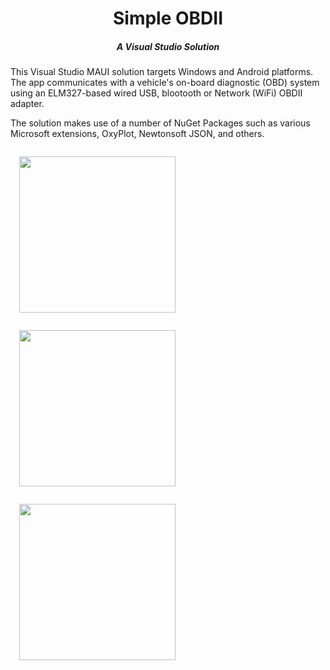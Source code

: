 <h1 style="text-align:center">Simple OBDII</h1>
<h5 style="text-align:center;align:center;">A Visual Studio Solution</h5>
<div style="margin:0em">
    <p>This Visual Studio MAUI solution targets Windows and Android platforms. The app communicates with a vehicle's on-board diagnostic (OBD) system using an ELM327-based wired USB, blootooth or Network (WiFi) OBDII adapter.</p>
    <p>The solution makes use of a number of NuGet Packages such as various Microsoft extensions, OxyPlot, Newtonsoft JSON, and others.</p>
</div>
<div style="align:center;display:block">
  <img src='https://www.otterbinesolutions.com/downloads/home.png' style="text-align:center;width:250px;margin:1em" />
  <img src='https://www.otterbinesolutions.com/downloads/thumb.png' style="width:250px;margin:1em" />
  <img src='https://www.otterbinesolutions.com/downloads/thumb1.png' style="width:250px;margin:1em" />
 </div>
